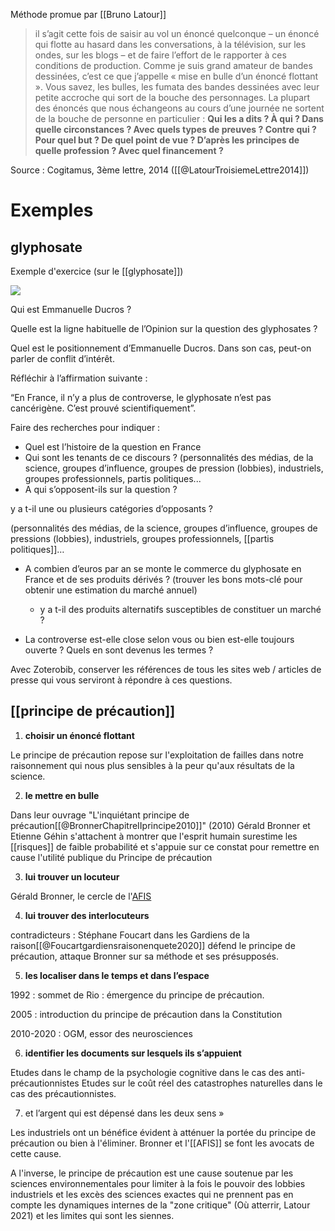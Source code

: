 Méthode promue par [[Bruno Latour]]

> il s’agit cette fois de saisir au vol un énoncé quelconque – un énoncé qui flotte au hasard dans les conversations, à la télévision, sur les ondes, sur les blogs – et de faire l’effort de le rapporter à ces conditions de production. Comme je suis grand amateur de bandes dessinées, c’est ce que j’appelle « mise en bulle d’un énoncé flottant ». Vous savez, les bulles, les fumata des bandes dessinées avec leur petite accroche qui sort de la bouche des personnages. La plupart des énoncés que nous échangeons au cours d’une journée ne sortent de la bouche de personne en particulier : **Qui les a dits ? À qui ? Dans quelle circonstances ? Avec quels types de preuves ? Contre qui ? Pour quel but ? De quel point de vue ? D’après les principes de quelle profession ? Avec quel financement ?**

Source : Cogitamus, 3ème lettre, 2014 ([[@LatourTroisiemeLettre2014]])

# Exemples

## glyphosate

Exemple d'exercice (sur le [[glyphosate]])

![](emmanuelle_ducros.png)

Qui est Emmanuelle Ducros ? 

Quelle est la ligne habituelle de l’Opinion sur la question des glyphosates ? 

Quel est le positionnement d’Emmanuelle Ducros. Dans son cas, peut-on parler de conflit d’intérêt.   

Réfléchir à l’affirmation suivante : 

“En France, il n’y a plus de controverse, le glyphosate n’est pas cancérigène. C’est prouvé scientifiquement”. 

  Faire des recherches pour indiquer : 

  -   Quel est l’histoire de la question en France
   -   Qui sont les tenants de ce discours ?
    (personnalités des médias, de la science, groupes d’influence, groupes de pression (lobbies), industriels, groupes professionnels, partis politiques...
-   A qui s’opposent-ils sur la question ?
    
y a t-il une ou plusieurs catégories d’opposants ? 

(personnalités des médias, de la science, groupes d’influence, groupes de pressions (lobbies), industriels, groupes professionnels, [[partis politiques]]…

-   A combien d’euros par an se monte le commerce du glyphosate en France et de ses produits dérivés ? (trouver les bons mots-clé pour obtenir une estimation du marché annuel)
    -   y a t-il des produits alternatifs susceptibles de constituer un marché ?
    
-   La controverse est-elle close selon vous ou bien est-elle toujours ouverte ? Quels en sont devenus les termes ?
    
Avec Zoterobib, conserver les références de tous les sites web / articles de presse qui vous serviront à répondre à ces questions.

## [[principe de précaution]]

1. **choisir un énoncé flottant**

Le principe de précaution repose sur l'exploitation de failles dans notre raisonnement qui nous plus sensibles à la peur qu'aux résultats de la science.

2. **le mettre en bulle**

Dans leur ouvrage "L'inquiétant principe de précaution[[@BronnerChapitreIIprincipe2010]]" (2010) Gérald Bronner et Etienne Géhin s'attachent à montrer que l'esprit humain surestime les [[risques]] de faible probabilité et s'appuie sur ce constat pour remettre en cause l'utilité publique du Principe de précaution  

3. **lui trouver un locuteur**

Gérald Bronner, le cercle de l'[AFIS](https://www.afis.org)

4.  **lui trouver des interlocuteurs**

contradicteurs : Stéphane Foucart dans les Gardiens de la raison[[@Foucartgardiensraisonenquete2020]] défend le principe de précaution, attaque Bronner sur sa méthode et ses présupposés.

5. **les localiser dans le temps et dans l’espace**

 1992 : sommet de Rio : émergence du principe de précaution.

2005 : introduction du principe de précaution dans la Constitution

2010-2020 : OGM, essor des neurosciences

6. **identifier les documents sur lesquels ils s’appuient**

Etudes dans le champ de la psychologie cognitive dans le cas des anti-précautionnistes
Etudes sur le coût réel des catastrophes naturelles dans le cas des précautionnistes.

7. et l’argent qui est dépensé dans les deux sens »

  Les industriels ont un bénéfice évident à atténuer la portée du principe de précaution ou bien à l'éliminer. Bronner et l'[[AFIS]] se font les avocats de cette cause.

  A l'inverse, le principe de précaution est une cause soutenue par les sciences environnementales pour limiter à la fois le pouvoir des lobbies industriels et les excès des sciences exactes qui ne prennent pas en compte les dynamiques internes de la "zone critique" (Où atterrir, Latour 2021) et les limites qui sont les siennes.